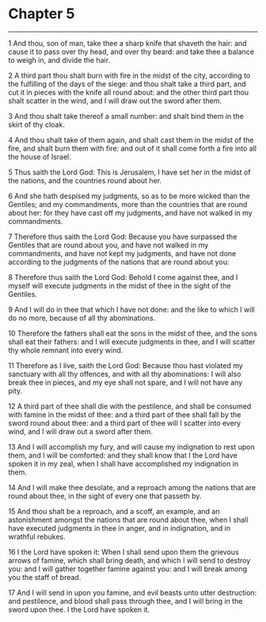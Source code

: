 # Chapter 5

***

1 And thou, son of man, take thee a sharp knife that shaveth the hair: and cause it to pass over thy head, and over thy beard: and take thee a balance to weigh in, and divide the hair.

2 A third part thou shalt burn with fire in the midst of the city, according to the fulfilling of the days of the siege: and thou shalt take a third part, and cut it in pieces with the knife all round about: and the other third part thou shalt scatter in the wind, and I will draw out the sword after them.

3 And thou shalt take thereof a small number: and shalt bind them in the skirt of thy cloak.

4 And thou shalt take of them again, and shalt cast them in the midst of the fire, and shalt burn them with fire: and out of it shall come forth a fire into all the house of Israel.

5 Thus saith the Lord God: This is Jerusalem, I have set her in the midst of the nations, and the countries round about her.

6 And she hath despised my judgments, so as to be more wicked than the Gentiles; and my commandments, more than the countries that are round about her: for they have cast off my judgments, and have not walked in my commandments.

7 Therefore thus saith the Lord God: Because you have surpassed the Gentiles that are round about you, and have not walked in my commandments, and have not kept my judgments, and have not done according to the judgments of the nations that are round about you:

8 Therefore thus saith the Lord God: Behold I come against thee, and I myself will execute judgments in the midst of thee in the sight of the Gentiles.

9 And I will do in thee that which I have not done: and the like to which I will do no more, because of all thy abominations.

10 Therefore the fathers shall eat the sons in the midst of thee, and the sons shall eat their fathers: and I will execute judgments in thee, and I will scatter thy whole remnant into every wind.

11 Therefore as I live, saith the Lord God: Because thou hast violated my sanctuary with all thy offences, and with all thy abominations: I will also break thee in pieces, and my eye shall not spare, and I will not have any pity.

12 A third part of thee shall die with the pestilence, and shall be consumed with famine in the midst of thee: and a third part of thee shall fall by the sword round about thee: and a third part of thee will I scatter into every wind, and I will draw out a sword after them.

13 And I will accomplish my fury, and will cause my indignation to rest upon them, and I will be comforted: and they shall know that I the Lord have spoken it in my zeal, when I shall have accomplished my indignation in them.

14 And I will make thee desolate, and a reproach among the nations that are round about thee, in the sight of every one that passeth by.

15 And thou shalt be a reproach, and a scoff, an example, and an astonishment amongst the nations that are round about thee, when I shall have executed judgments in thee in anger, and in indignation, and in wrathful rebukes.

16 I the Lord have spoken it: When I shall send upon them the grievous arrows of famine, which shall bring death, and which I will send to destroy you: and I will gather together famine against you: and I will break among you the staff of bread.

17 And I will send in upon you famine, and evil beasts unto utter destruction: and pestilence, and blood shall pass through thee, and I will bring in the sword upon thee. I the Lord have spoken it.

